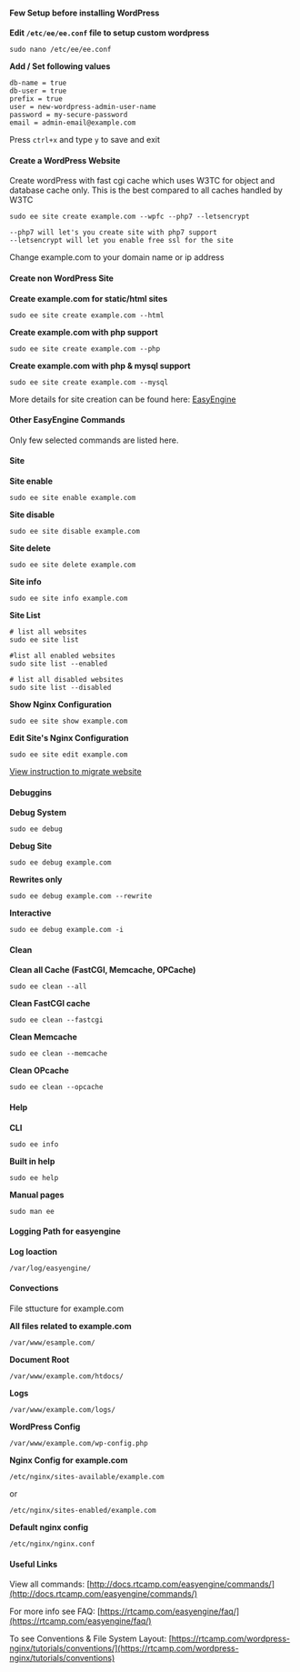#### Few Setup before installing WordPress

**Edit `/etc/ee/ee.conf` file to setup custom wordpress**

`sudo nano /etc/ee/ee.conf`

**Add / Set following values**

```
db-name = true
db-user = true
prefix = true
user = new-wordpress-admin-user-name
password = my-secure-password
email = admin-email@example.com
```

Press `ctrl+x` and type `y` to save and exit

#### Create a WordPress Website

Create wordPress with fast cgi cache which uses W3TC for object and database cache only. This is the best compared to all caches handled by W3TC


`sudo ee site create example.com --wpfc --php7 --letsencrypt`

```
--php7 will let's you create site with php7 support
--letsencrypt will let you enable free ssl for the site 
```

Change example.com to your domain name or ip address

#### Create non WordPress Site

**Create example.com for static/html sites**

`sudo ee site create example.com --html`

**Create example.com with php support** 

`sudo ee site create example.com --php`

**Create example.com with php & mysql support**

`sudo ee site create example.com --mysql`


More details for site creation can be found here: [EasyEngine](https://github.com/rtCamp/easyengine)

#### Other EasyEngine Commands

Only few selected commands are listed here.

#### Site

**Site enable**

`sudo ee site enable example.com`

**Site disable**

`sudo ee site disable example.com`

**Site delete**

`sudo ee site delete example.com`

**Site info**

`sudo ee site info example.com`

**Site List**

```
# list all websites
sudo ee site list

#list all enabled websites
sudo site list --enabled

# list all disabled websites
sudo site list --disabled
```

**Show Nginx Configuration**

`sudo ee site show example.com`

**Edit Site's Nginx Configuration**

`sudo ee site edit example.com`

[View instruction to migrate website](https://rtcamp.com/easyengine/docs/commands/site/migrate/)

#### Debuggins

**Debug System**

`sudo ee debug`

**Debug Site**

`sudo ee debug example.com`

**Rewrites only**

`sudo ee debug example.com --rewrite`

**Interactive**

`sudo ee debug example.com -i`

#### Clean

**Clean all Cache (FastCGI, Memcache, OPCache)**

`sudo ee clean --all`

**Clean FastCGI cache**

`sudo ee clean --fastcgi`

**Clean Memcache**

`sudo ee clean --memcache`

**Clean OPcache**

`sudo ee clean --opcache`

#### Help

**CLI**

`sudo ee info`

**Built in help**

`sudo ee help`

**Manual pages**

`sudo man ee`

#### Logging Path for easyengine

**Log loaction**

`/var/log/easyengine/`


#### Convections
File sttucture for example.com

**All files related to example.com**

`/var/www/esample.com/`

**Document Root**

`/var/www/example.com/htdocs/`

**Logs**

`/var/www/example.com/logs/`

**WordPress Config**

`/var/www/example.com/wp-config.php`

**Nginx Config for example.com**

`/etc/nginx/sites-available/example.com`

or

`/etc/nginx/sites-enabled/example.com`

**Default nginx config**

`/etc/nginx/nginx.conf`

#### Useful Links

View all commands: [http://docs.rtcamp.com/easyengine/commands/](http://docs.rtcamp.com/easyengine/commands/)

For more info see FAQ: [https://rtcamp.com/easyengine/faq/](https://rtcamp.com/easyengine/faq/)

To see Conventions & File System Layout: [https://rtcamp.com/wordpress-nginx/tutorials/conventions/](https://rtcamp.com/wordpress-nginx/tutorials/conventions)

